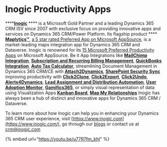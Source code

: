 # Inogic Productivity Apps

****[**Inogic**](https://www.inogic.com/) **** is a Microsoft Gold Partner and a leading Dynamics 365 CRM ISV since 2007 with exclusive focus on providing innovative apps and services on Dynamics 365 CRM/Power Platform. Its flagship product **** [**Maplytics™**](https://www.inogic.com/product/integrations/maplytics-bing-map-microsoft-dynamics-crm), [a 5 star rated Preferred App on Microsoft AppSource](https://appsource.microsoft.com/en-us/product/dynamics-365/inogic.f6f3c73f-29de-4fa8-a396-87ea8a07b6c4?tab=Overview), is a market-leading maps integration app for Dynamics 365 CRM and Dataverse. Inogic is renowned for its [15 Microsoft Preferred Productivity Apps](https://www.inogic.com/product/integrations/productivity-apps) on Microsoft AppSource. Be it App Integrations like [**MailChimp Integration**](https://www.inogic.com/product/productivity-apps/mailchimp-dynamics-365-crm-integration-marketing-4-dynamics), [**Subscription and Recurring Billing Management**](https://www.inogic.com/product/productivity-apps/subscription-management-recurring-billing-dynamics-365-crm), [**QuickBooks Integration**](https://www.inogic.com/product/integrations/inolink-quickbooks-microsoft-dynamics-crm), [**Auto Tax Calculator**](https://www.inogic.com/product/productivity-apps/automated-tax-calculation-processing-dynamics-365-crm), streamlining Document Management in Dynamics 365 CRM/CE with [**Attach2Dynamics**](https://www.inogic.com/product/productivity-apps/attach-2-dynamics-365-crm-upload-multiple-files-sharepoint-cloud-storage), [**SharePoint Security Sync** ](https://www.inogic.com/product/productivity-apps/dynamics-365-crm-sharepoint-security-metadata-sync)improving productivity with [**Click2Clone**](https://www.inogic.com/product/productivity-apps/click-2-clone-microsoft-dynamics-crm-records), [**Click2Export**](https://www.inogic.com/product/productivity-apps/click-2-export-microsoft-dynamics-crm-reports), [**Click2Undo**](https://www.inogic.com/product/productivity-apps/undo-restore-recover-deleted-dynamics-365-crm-records), [**Alerts4Dynamics**](https://www.inogic.com/product/productivity-apps/add-manage-schedule-notifications-alerts-4-dynamics-365-crm), [**Lead Assignment and Distribution Automation**](https://www.inogic.com/product/productivity-apps/round-robin-routing-assign-manage-distribute-lead-case-dynamics-365-crm), [**User Adoption Monitor**](https://www.inogic.com/product/productivity-apps/user-adoption-monitor-in-dynamics-crm), [**Gamifics365**](https://www.inogic.com/product/productivity-apps/gamification-motivation-engagement-performance-management-dynamics-365-crm), or simply visual representation of data using Visualization Apps [**Kanban Board**](https://www.inogic.com/product/productivity-apps/kanban-board-dynamics-365-crm), [**Map My Relationships**](https://www.inogic.com/product/productivity-apps/map-my-relationships-dynamics-365-crm) Inogic has always been a hub of distinct and innovative apps for Dynamics 365 CRM / Dataverse.&#x20;

To learn more about how Inogic can help you in enhancing your Dynamics 365 CRM user experience, visit [https://www.inogic.com](https://www.inogic.com/), go through our [blogs](http://www.inogic.com/blog) or contact us at [crm@inogic.com](mailto:crm@inogic.com)

{% embed url="https://youtu.be/u77R7fm_khI" %}

